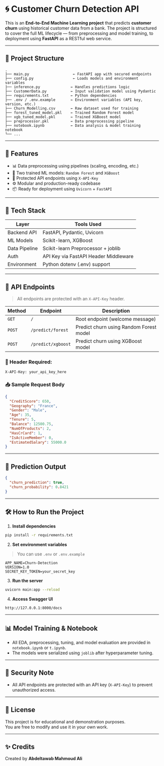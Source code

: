 # 🌀 Customer Churn Detection API

This is an **End-to-End Machine Learning project** that predicts **customer churn** using historical customer data from a bank. The project is structured to cover the full ML lifecycle — from preprocessing and model training, to deployment using **FastAPI** as a RESTful web service.

---

## 📌 Project Structure

```
.
├── main.py                    ← FastAPI app with secured endpoints
├── config.py                  ← Loads models and environment variables
├── inference.py              ← Handles predictions logic
├── CustomerData.py           ← Input validation model using Pydantic
├── requirements.txt          ← Python dependencies
├── .env / .env.example       ← Environment variables (API key, version, etc.)
├── Churn_Modelling.csv       ← Raw dataset used for training
├── forest_tuned_model.pkl    ← Trained Random Forest model
├── xgb_tuned_model.pkl       ← Trained XGBoost model
├── preprocessor.pkl          ← Data preprocessing pipeline
├── notebook.ipynb            ← Data analysis & model training notebook
└── ...
```

---

## 🚀 Features

- 📊 Data preprocessing using pipelines (scaling, encoding, etc.)
- 🤖 Two trained ML models: `Random Forest` and `XGBoost`
- 🔐 Protected API endpoints using `X-API-Key`
- ⚙️ Modular and production-ready codebase
- 📦 Ready for deployment using `Uvicorn` + `FastAPI`

---

## 🧠 Tech Stack

| Layer         | Tools Used                                 |
|---------------|---------------------------------------------|
| Backend API   | FastAPI, Pydantic, Uvicorn                 |
| ML Models     | Scikit-learn, XGBoost                      |
| Data Pipeline | Scikit-learn Preprocessor + joblib         |
| Auth          | API Key via FastAPI Header Middleware      |
| Environment   | Python dotenv (.env) support               |

---

## 🧪 API Endpoints

> All endpoints are protected with an `X-API-Key` header.

| Method | Endpoint              | Description                                |
|--------|-----------------------|--------------------------------------------|
| `GET`  | `/`                   | Root endpoint (welcome message)            |
| `POST` | `/predict/forest`     | Predict churn using Random Forest model    |
| `POST` | `/predict/xgboost`    | Predict churn using XGBoost model          |

### 🔐 Header Required:
```http
X-API-Key: your_api_key_here
```

### 📥 Sample Request Body
```json
{
  "CreditScore": 650,
  "Geography": "France",
  "Gender": "Male",
  "Age": 35,
  "Tenure": 5,
  "Balance": 12500.75,
  "NumOfProducts": 2,
  "HasCrCard": 1,
  "IsActiveMember": 0,
  "EstimatedSalary": 55000.0
}
```

---

## 🧾 Prediction Output

```json
{
  "churn_prediction": true,
  "churn_probability": 0.8421
}
```

---

## 🛠️ How to Run the Project

1. **Install dependencies**
```bash
pip install -r requirements.txt
```

2. **Set environment variables**
> You can use `.env` or `.env.example`
```
APP_NAME=Churn-Detection
VERSION=1.0
SECRET_KEY_TOKEN=your_secret_key
```

3. **Run the server**
```bash
uvicorn main:app --reload
```

4. **Access Swagger UI**
```
http://127.0.0.1:8000/docs
```

---

## 📊 Model Training & Notebook

- All EDA, preprocessing, tuning, and model evaluation are provided in `notebook.ipynb` or `t.ipynb`.
- The models were serialized using `joblib` after hyperparameter tuning.

---

## 🔐 Security Note

- All API endpoints are protected with an API key (`X-API-Key`) to prevent unauthorized access.

---

## 📄 License

This project is for educational and demonstration purposes.  
You are free to modify and use it in your own work.

---

## ✨ Credits

Created by **Abdeltawab Mahmoud Ali**